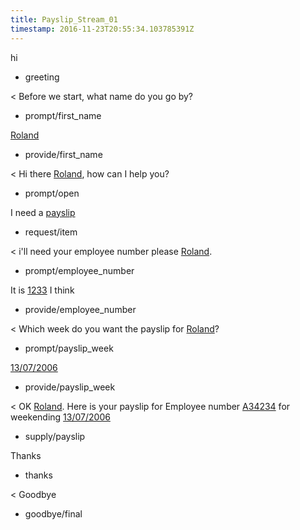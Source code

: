 ```yaml
---
title: Payslip_Stream_01
timestamp: 2016-11-23T20:55:34.103785391Z
---
```


hi
* greeting

< Before we start, what name do you go by?
* prompt/first_name

[Roland](first_name)
* provide/first_name

< Hi there [Roland](first_name), how can I help you?
* prompt/open

I need a [payslip](item_type)
* request/item

< i'll need your employee number please [Roland](first_name).
* prompt/employee_number

It is [1233](employee_number) I think
* provide/employee_number

< Which week do you want the payslip for [Roland](first_name)?
* prompt/payslip_week

[13/07/2006](payslip_week)
* provide/payslip_week

< OK [Roland](first_name). Here is your payslip for Employee number [A34234](employee_number) for weekending [13/07/2006](payslip_week)
* supply/payslip

Thanks
* thanks

< Goodbye
* goodbye/final
